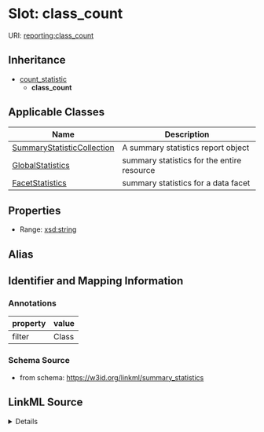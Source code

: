 # Slot: class_count

URI: [reporting:class_count](https://w3id.org/linkml/reportclass_count)




## Inheritance

* [count_statistic](count_statistic.md)
    * **class_count**





## Applicable Classes

| Name | Description |
| --- | --- |
[SummaryStatisticCollection](SummaryStatisticCollection.md) | A summary statistics report object
[GlobalStatistics](GlobalStatistics.md) | summary statistics for the entire resource
[FacetStatistics](FacetStatistics.md) | summary statistics for a data facet






## Properties

* Range: [xsd:string](http://www.w3.org/2001/XMLSchema#string)






## Alias




## Identifier and Mapping Information





### Annotations

| property | value |
| --- | --- |
| filter | Class |



### Schema Source


* from schema: https://w3id.org/linkml/summary_statistics




## LinkML Source

<details>
```yaml
name: class_count
annotations:
  filter:
    tag: filter
    value: Class
from_schema: https://w3id.org/linkml/summary_statistics
rank: 1000
is_a: count_statistic
alias: class_count
owner: SummaryStatisticCollection
domain_of:
- SummaryStatisticCollection
slot_group: class_statistic_group
range: string

```
</details>